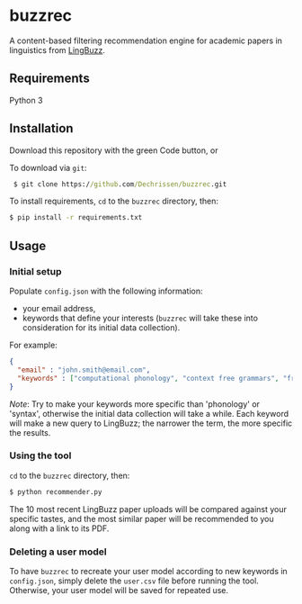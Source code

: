 # buzzrec
 A content-based filtering recommendation engine for academic papers in linguistics from [LingBuzz](https://ling.auf.net/lingbuzz).

## Requirements

Python 3

## Installation

Download this repository with the green Code button, or

To download via `git`:
```cmd
 $ git clone https://github.com/Dechrissen/buzzrec.git
 ```
To install requirements, `cd` to the `buzzrec` directory, then:
```cmd
$ pip install -r requirements.txt
```

## Usage

### Initial setup
Populate `config.json` with the following information:
- your email address,
- keywords that define your interests (`buzzrec` will take these into consideration for its initial data collection).  

For example:
```json
{
  "email" : "john.smith@email.com",
  "keywords" : ["computational phonology", "context free grammars", "french"]
}
```

*Note*: Try to make your keywords more specific than 'phonology' or 'syntax', otherwise the initial data collection will take a while. Each keyword will make a new query to  LingBuzz; the narrower the term, the more specific the results.

### Using the tool

`cd` to the `buzzrec` directory, then:

```cmd
$ python recommender.py
```

The 10 most recent LingBuzz paper uploads will be compared against your specific tastes, and the most similar paper will be recommended to you along with a link to its PDF.

### Deleting a user model

To have `buzzrec` to recreate your user model according to new keywords in `config.json`, simply delete the `user.csv` file before running the tool. Otherwise, your user model will be saved for repeated use.
